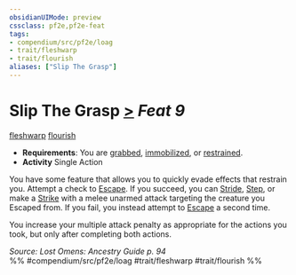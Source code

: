 ```yaml
---
obsidianUIMode: preview
cssclass: pf2e,pf2e-feat
tags:
- compendium/src/pf2e/loag
- trait/fleshwarp
- trait/flourish
aliases: ["Slip The Grasp"]
---
```

# Slip The Grasp  [>](/rules/core-rulebook/chapter-9-playing-the-game.md#Actions "Single Action") *Feat 9*  
[fleshwarp](/rules/traits/fleshwarp-loag.md)  [flourish](/rules/traits/flourish.md)  

- **Requirements**: You are [grabbed](/rules/conditions.md#Grabbed), [immobilized](/rules/conditions.md#Immobilized), or [restrained](/rules/conditions.md#Restrained).
- **Activity** Single Action

You have some feature that allows you to quickly evade effects that restrain you. Attempt a check to [Escape](/rules/actions/escape.md). If you succeed, you can [Stride](/rules/actions/stride.md), [Step](/rules/actions/step.md), or make a [Strike](/rules/actions/strike.md) with a melee unarmed attack targeting the creature you Escaped from. If you fail, you instead attempt to [Escape](/rules/actions/escape.md) a second time.

You increase your multiple attack penalty as appropriate for the actions you took, but only after completing both actions.

*Source: Lost Omens: Ancestry Guide p. 94*  
%% #compendium/src/pf2e/loag #trait/fleshwarp #trait/flourish %%